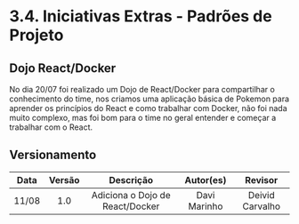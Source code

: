 # 3.4. Iniciativas Extras - Padrões de Projeto

## Dojo React/Docker

No dia 20/07 foi realizado um Dojo de React/Docker para compartilhar o conhecimento do time, nos criamos uma aplicação básica de Pokemon para aprender os princípios do React e como trabalhar com Docker, não foi nada muito complexo, mas foi bom para o time no geral entender e começar a trabalhar com o React.



## Versionamento

| Data |Versão| Descrição | Autor(es) | Revisor |
|:----:|:----:|:---------:|:-----:|:-----:|
| 11/08 |  1.0  | Adiciona o Dojo de React/Docker | Davi Marinho | Deivid Carvalho |
